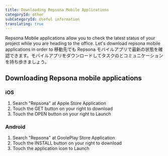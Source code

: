 ```yaml
---
title: Downloading Repsona Mobile Applications
categoryId: other
subCategoryId: Useful information
translating: true
---
```


Repsona Mobile applications allow you to check the latest status of your project while you are heading to the office. Let's download repsona mobile applications in order to 
移動先でも Repsona モバイルアプリで最新の状態を確認できます。モバイルアプリをダウンロードしてタスクのとコミュニケーションを持ち歩きましょう。

## Downloading Repsona mobile applications

### iOS

1. Search "Repsona" at Apple Store Application
1. Touch the GET button on your right to download
1. Touch the OPEN button on your right to Launch

### Android

1. Search "Repsona" at GoolePlay Store Application
1. Touch the INSTALL button on your right to download
1. Touch the application icon to Launch

